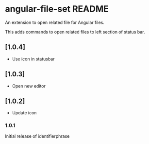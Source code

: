 # angular-file-set README

An extension to open related file for Angular files.

This adds commands to open related files to left section of status bar.


## [1.0.4]

- Use icon in statusbar

## [1.0.3]

- Open new editor

## [1.0.2]

- Update icon

### 1.0.1

Initial release of identifierphrase
